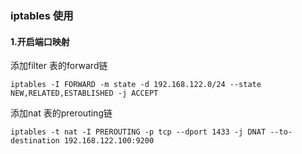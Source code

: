 ### iptables 使用

#### 1.开启端口映射

添加filter 表的forward链

```shell
iptables -I FORWARD -m state -d 192.168.122.0/24 --state NEW,RELATED,ESTABLISHED -j ACCEPT
```

添加nat 表的prerouting链

```shell
iptables -t nat -I PREROUTING -p tcp --dport 1433 -j DNAT --to-destination 192.168.122.100:9200
```

